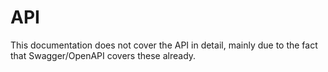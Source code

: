 # API

This documentation does not cover the API in detail, mainly due to the fact that Swagger/OpenAPI covers these already.
